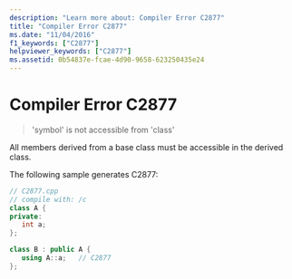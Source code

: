 ```yaml
---
description: "Learn more about: Compiler Error C2877"
title: "Compiler Error C2877"
ms.date: "11/04/2016"
f1_keywords: ["C2877"]
helpviewer_keywords: ["C2877"]
ms.assetid: 0b54837e-fcae-4d90-9658-623250435e24
---
```

# Compiler Error C2877

> 'symbol' is not accessible from 'class'

All members derived from a base class must be accessible in the derived class.

The following sample generates C2877:

```cpp
// C2877.cpp
// compile with: /c
class A {
private:
   int a;
};

class B : public A {
   using A::a;   // C2877
};
```
